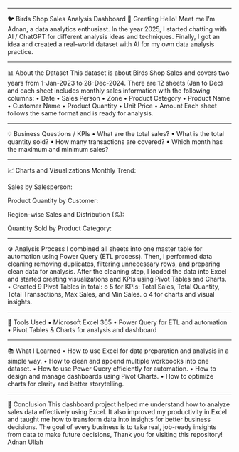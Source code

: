 ________________________________________
🐦 Birds Shop Sales Analysis Dashboard
👋 Greeting
Hello! Meet me I’m Adnan, a data analytics enthusiast.
In the year 2025, I started chatting with AI / ChatGPT for different analysis ideas and techniques.
Finally, I got an idea and created a real-world dataset with AI for my own data analysis practice.
________________________________________
📊 About the Dataset
This dataset is about Birds Shop Sales and covers two years   from 1-Jan-2023 to 28-Dec-2024.
There are 12 sheets (Jan to Dec) and each sheet includes monthly sales information with the following columns:
•	Date
•	Sales Person
•	Zone
•	Product Category
•	Product Name
•	Customer Name
•	Product Quantity
•	Unit Price
•	Amount
Each sheet follows the same format and is ready for analysis.
________________________________________
💡 Business Questions / KPIs
•	What are the total sales?
•	What is the total quantity sold?
•	How many transactions are covered?
•	Which month has the maximum and minimum sales?
________________________________________
📈 Charts and Visualizations
Monthly Trend:
 
Sales by Salesperson:
 
Product Quantity by Customer:
 
Region-wise Sales and Distribution (%):

 

Quantity Sold by Product Category:
 
________________________________________
⚙️ Analysis Process
I combined all sheets into one master table for automation using Power Query (ETL process).
Then, I performed data cleaning   removing duplicates, filtering unnecessary rows, and preparing clean data for analysis.
After the cleaning step, I loaded the data into Excel and started creating visualizations and KPIs using Pivot Tables and Charts.
•	Created 9 Pivot Tables in total:
o	5 for KPIs: Total Sales, Total Quantity, Total Transactions, Max Sales, and Min Sales.
o	4 for charts and visual insights.
________________________________________
🧰 Tools Used
•	Microsoft Excel 365
•	Power Query for ETL and automation
•	Pivot Tables & Charts for analysis and dashboard
________________________________________
📚 What I Learned
•	How to use Excel for data preparation and analysis in a simple way.
•	How to clean and append multiple workbooks into one dataset.
•	How to use Power Query efficiently for automation.
•	How to design and manage dashboards using Pivot Charts.
•	How to optimize charts for clarity and better storytelling.
________________________________________
🏁 Conclusion
This dashboard project helped me understand how to analyze sales data effectively using Excel.
It also improved my productivity in Excel and taught me how to transform data into insights for better business decisions.
The goal of every business is to take real, job-ready insights from data to make future decisions,
Thank you for visiting this repository!
  Adnan Ullah

